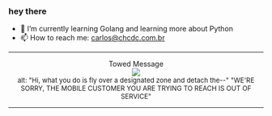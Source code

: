 ### hey there 

- :seedling: I’m currently learning Golang and learning more about Python
- :mailbox: How to reach me: carlos@chcdc.com.br


---


<!-- xkcd -->
<p align="center">Towed Message</br><img src=https://imgs.xkcd.com/comics/towed_message.png></br><font size =2>alt: "Hi, what you do is fly over a designated zone and detach the--" "WE'RE SORRY, THE MOBILE CUSTOMER YOU ARE TRYING TO REACH IS OUT OF SERVICE"</br></font></p></table></p> 


<!-- xkcd -->
---
